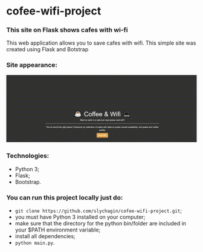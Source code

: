 # cofee-wifi-project
### This site on Flask shows cafes with wi-fi

This web application allows you to save cafes with wifi.
This simple site was created using Flask and Botstrap

### Site appearance:
![cofee-wifi-picture](https://github.com/slychagin/cofee-wifi-project/blob/master/static/img/%D0%97%D0%B0%D0%BF%D0%B8%D1%81%D1%8C_2022_08_07_16_30_36_41.gif)

### Technologies:
- Python 3;
- Flask;
- Bootstrap.

### You can run this project locally just do:
- `git clone https://github.com/slychagin/cofee-wifi-project.git`;
- you must have Python 3 installed on your computer;
- make sure that the directory for the python bin/folder are included in your $PATH environment variable;
- install all dependencies;
- `python main.py`.
